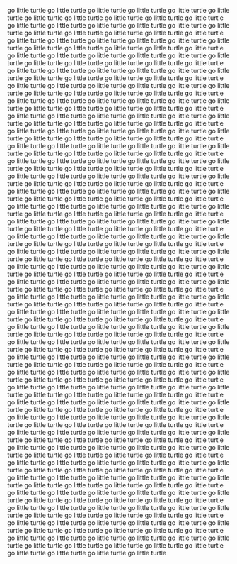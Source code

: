 go little turtle
go little turtle
go little turtle
go little turtle
go little turtle
go little turtle
go little turtle
go little turtle
go little turtle
go little turtle
go little turtle
go little turtle
go little turtle
go little turtle
go little turtle
go little turtle
go little turtle
go little turtle
go little turtle
go little turtle
go little turtle
go little turtle
go little turtle
go little turtle
go little turtle
go little turtle
go little turtle
go little turtle
go little turtle
go little turtle
go little turtle
go little turtle
go little turtle
go little turtle
go little turtle
go little turtle
go little turtle
go little turtle
go little turtle
go little turtle
go little turtle
go little turtle
go little turtle
go little turtle
go little turtle
go little turtle
go little turtle
go little turtle
go little turtle
go little turtle
go little turtle
go little turtle
go little turtle
go little turtle
go little turtle
go little turtle
go little turtle
go little turtle
go little turtle
go little turtle
go little turtle
go little turtle
go little turtle
go little turtle
go little turtle
go little turtle
go little turtle
go little turtle
go little turtle
go little turtle
go little turtle
go little turtle
go little turtle
go little turtle
go little turtle
go little turtle
go little turtle
go little turtle
go little turtle
go little turtle
go little turtle
go little turtle
go little turtle
go little turtle
go little turtle
go little turtle
go little turtle
go little turtle
go little turtle
go little turtle
go little turtle
go little turtle
go little turtle
go little turtle
go little turtle
go little turtle
go little turtle
go little turtle
go little turtle
go little turtle
go little turtle
go little turtle
go little turtle
go little turtle
go little turtle
go little turtle
go little turtle
go little turtle
go little turtle
go little turtle
go little turtle
go little turtle
go little turtle
go little turtle
go little turtle
go little turtle
go little turtle
go little turtle
go little turtle
go little turtle
go little turtle
go little turtle
go little turtle
go little turtle
go little turtle
go little turtle
go little turtle
go little turtle
go little turtle
go little turtle
go little turtle
go little turtle
go little turtle
go little turtle
go little turtle
go little turtle
go little turtle
go little turtle
go little turtle
go little turtle
go little turtle
go little turtle
go little turtle
go little turtle
go little turtle
go little turtle
go little turtle
go little turtle
go little turtle
go little turtle
go little turtle
go little turtle
go little turtle
go little turtle
go little turtle
go little turtle
go little turtle
go little turtle
go little turtle
go little turtle
go little turtle
go little turtle
go little turtle
go little turtle
go little turtle
go little turtle
go little turtle
go little turtle
go little turtle
go little turtle
go little turtle
go little turtle
go little turtle
go little turtle
go little turtle
go little turtle
go little turtle
go little turtle
go little turtle
go little turtle
go little turtle
go little turtle
go little turtle
go little turtle
go little turtle
go little turtle
go little turtle
go little turtle
go little turtle
go little turtle
go little turtle
go little turtle
go little turtle
go little turtle
go little turtle
go little turtle
go little turtle
go little turtle
go little turtle
go little turtle
go little turtle
go little turtle
go little turtle
go little turtle
go little turtle
go little turtle
go little turtle
go little turtle
go little turtle
go little turtle
go little turtle
go little turtle
go little turtle
go little turtle
go little turtle
go little turtle
go little turtle
go little turtle
go little turtle
go little turtle
go little turtle
go little turtle
go little turtle
go little turtle
go little turtle
go little turtle
go little turtle
go little turtle
go little turtle
go little turtle
go little turtle
go little turtle
go little turtle
go little turtle
go little turtle
go little turtle
go little turtle
go little turtle
go little turtle
go little turtle
go little turtle
go little turtle
go little turtle
go little turtle
go little turtle
go little turtle
go little turtle
go little turtle
go little turtle
go little turtle
go little turtle
go little turtle
go little turtle
go little turtle
go little turtle
go little turtle
go little turtle
go little turtle
go little turtle
go little turtle
go little turtle
go little turtle
go little turtle
go little turtle
go little turtle
go little turtle
go little turtle
go little turtle
go little turtle
go little turtle
go little turtle
go little turtle
go little turtle
go little turtle
go little turtle
go little turtle
go little turtle
go little turtle
go little turtle
go little turtle
go little turtle
go little turtle
go little turtle
go little turtle
go little turtle
go little turtle
go little turtle
go little turtle
go little turtle
go little turtle
go little turtle
go little turtle
go little turtle
go little turtle
go little turtle
go little turtle
go little turtle
go little turtle
go little turtle
go little turtle
go little turtle
go little turtle
go little turtle
go little turtle
go little turtle
go little turtle
go little turtle
go little turtle
go little turtle
go little turtle
go little turtle
go little turtle
go little turtle
go little turtle
go little turtle
go little turtle
go little turtle
go little turtle
go little turtle
go little turtle
go little turtle
go little turtle
go little turtle
go little turtle
go little turtle
go little turtle
go little turtle
go little turtle
go little turtle
go little turtle
go little turtle
go little turtle
go little turtle
go little turtle
go little turtle
go little turtle
go little turtle
go little turtle
go little turtle
go little turtle
go little turtle
go little turtle
go little turtle
go little turtle
go little turtle
go little turtle
go little turtle
go little turtle
go little turtle
go little turtle
go little turtle
go little turtle
go little turtle
go little turtle
go little turtle
go little turtle
go little turtle
go little turtle
go little turtle
go little turtle
go little turtle
go little turtle
go little turtle
go little turtle
go little turtle
go little turtle
go little turtle
go little turtle
go little turtle
go little turtle
go little turtle
go little turtle
go little turtle
go little turtle
go little turtle
go little turtle
go little turtle
go little turtle
go little turtle
go little turtle
go little turtle
go little turtle
go little turtle
go little turtle
go little turtle
go little turtle
go little turtle
go little turtle
go little turtle
go little turtle
go little turtle
go little turtle
go little turtle
go little turtle
go little turtle
go little turtle
go little turtle
go little turtle
go little turtle
go little turtle
